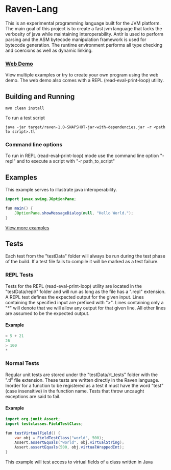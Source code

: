 # Raven-Lang

This is an experimental programming language built for the JVM platform. The main
goal of this project is to create a fast jvm language that lacks the verbosity
of java while maintaining interoperability. Antlr is used to perform parsing
and the ASM bytecode manipulation framework is used for bytecode generation.
The runtime environment performs all type checking and coercions as well
as dynamic linking.


### [Web Demo](http://bradleywood.me/tryraven.html)

View multiple examples or try to create your own program using
the web demo. The web demo also comes with a REPL (read-eval-print-loop)
utility.

## Building and Running


```
mvn clean install
```

To run a test script

```
java -jar target/raven-1.0-SNAPSHOT-jar-with-dependencies.jar -r <path to script>.tl
```

### Command line options

To run in REPL (read-eval-print-loop) mode use the command line option "-repl"
and to execute a script with "-r path_to_script"

## Examples

This example serves to illustrate java interoperability. 

``` Java
import javax.swing.JOptionPane;

fun main() {
    JOptionPane.showMessageDialog(null, "Hello World.");
}
```

[View more examples](https://github.com/BradleyWood/TlDemo)

## Tests

Each test from the "testData" folder will always be run during the test phase
of the build. If a test file fails to compile it will be marked as a test failure.

### REPL Tests

Tests for the REPL (read-eval-print-loop) utility are located in the "testData/repl/"
folder and will run as long as the file has a ".repl" extension. A REPL test defines
the expected output for the given input. Lines containing the specified input are 
prefixed with ">". Lines containing only a "*" will denote that we will allow any
output for that given line. All other lines are assumed to be the expected output.

#### Example
```java
> 5 + 21
26
> 100
*
```

### Normal Tests

Regular unit tests are stored under the "testData/rt_tests" folder with the ".tl"
file extension. These tests are written directly in the Raven language. Inorder
for a function to be registered as a test it must have the word "test" (case insensitive) 
in the function name. Tests that throw uncaught exceptions are said to fail.


#### Example

```java
import org.junit.Assert;
import testclasses.FieldTestClass;

fun testVirtualField() {
    var obj = FieldTestClass("world", 500);
    Assert.assertEquals("world", obj.virtualString);
    Assert.assertEquals(500, obj.virtualWrappedInt);
}
```

This example will test access to virtual fields of a class written in Java